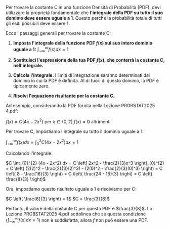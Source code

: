 Per trovare la costante C in una funzione Densità di Probabilità (PDF), devi utilizzare la proprietà fondamentale che **l'integrale della PDF su tutto il suo dominio deve essere uguale a 1**. Questo perché la probabilità totale di tutti gli esiti possibili deve essere 1.

Ecco i passaggi generali per trovare la costante C:

1. **Imposta l'integrale della funzione PDF $f(x)$ sul suo intero dominio uguale a 1:** $\int_{-\infty}^{\infty} f(x) dx = 1$
    
2. **Sostituisci l'espressione della tua PDF $f(x)$, che conterrà la costante C, nell'integrale.**
    
3. **Calcola l'integrale.** I limiti di integrazione saranno determinati dal dominio in cui la PDF è definita. Al di fuori di questo dominio, la PDF è tipicamente zero.
    
4. **Risolvi l'equazione risultante per la costante C.**
    

Ad esempio, considerando la PDF fornita nella Lezione PROBSTAT2025 4.pdf:

$f(x) = C(4x - 2x^2)$ per $x \in (0, 2)$ $f(x) = 0$ altrimenti

Per trovare C, impostiamo l'integrale su tutto il dominio uguale a 1:

$\int_{-\infty}^{\infty} f(x) dx = \int_{0}^{2} C(4x - 2x^2) dx = 1$

Calcolando l'integrale:

$C \int_{0}^{2} (4x - 2x^2) dx = C \left[ 2x^2 - \frac{2}{3}x^3 \right]_{0}^{2} = C \left( (2(2)^2 - \frac{2}{3}(2)^3) - (2(0)^2 - \frac{2}{3}(0)^3) \right) = C \left( 8 - \frac{16}{3} \right) = C \left( \frac{24 - 16}{3} \right) = C \left( \frac{8}{3} \right)$

Ora, impostiamo questo risultato uguale a 1 e risolviamo per C:

$C \left( \frac{8}{3} \right) = 1$ $C = \frac{3}{8}$

Pertanto, il valore della costante C per questa PDF è $\frac{3}{8}$. La Lezione PROBSTAT2025 4.pdf sottolinea che se questa condizione ($\int_{-\infty}^{\infty} f(x) dx = 1$) non è soddisfatta, allora $f$ non può essere una PDF.